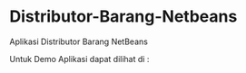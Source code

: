 # Distributor-Barang-Netbeans
Aplikasi Distributor Barang NetBeans

Untuk Demo Aplikasi dapat dilihat di :
